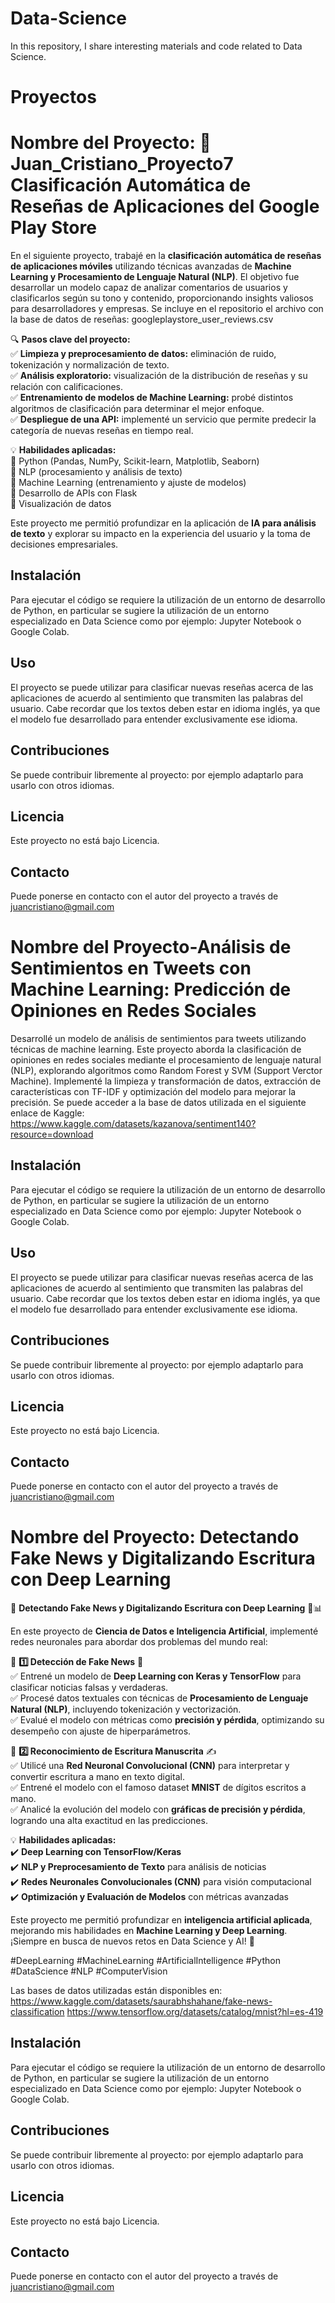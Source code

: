 # Data-Science
In this repository, I share interesting materials and code related to Data Science.

# Proyectos 

# Nombre del Proyecto: 🚀 Juan_Cristiano_Proyecto7 **Clasificación Automática de Reseñas de Aplicaciones del Google Play Store** 

En el siguiente proyecto, trabajé en la **clasificación automática de reseñas de aplicaciones móviles** utilizando técnicas avanzadas de **Machine Learning y Procesamiento de Lenguaje Natural (NLP)**. El objetivo fue desarrollar un modelo capaz de analizar comentarios de usuarios y clasificarlos según su tono y contenido, proporcionando insights valiosos para desarrolladores y empresas. Se incluye en el repositorio el archivo con la base de datos de reseñas: googleplaystore_user_reviews.csv

🔍 **Pasos clave del proyecto:**  
✅ **Limpieza y preprocesamiento de datos:** eliminación de ruido, tokenización y normalización de texto.  
✅ **Análisis exploratorio:** visualización de la distribución de reseñas y su relación con calificaciones.  
✅ **Entrenamiento de modelos de Machine Learning:** probé distintos algoritmos de clasificación para determinar el mejor enfoque.  
✅ **Despliegue de una API:** implementé un servicio que permite predecir la categoría de nuevas reseñas en tiempo real.  

💡 **Habilidades aplicadas:**  
📌 Python (Pandas, NumPy, Scikit-learn, Matplotlib, Seaborn)  
📌 NLP (procesamiento y análisis de texto)  
📌 Machine Learning (entrenamiento y ajuste de modelos)  
📌 Desarrollo de APIs con Flask  
📌 Visualización de datos  

Este proyecto me permitió profundizar en la aplicación de **IA para análisis de texto** y explorar su impacto en la experiencia del usuario y la toma de decisiones empresariales.

## Instalación

Para ejecutar el código se requiere la utilización de un entorno de desarrollo de Python, 
en particular se sugiere la utilización de un entorno especializado en Data Science como por ejemplo:
Jupyter Notebook o Google Colab.

## Uso

El proyecto se puede utilizar para clasificar nuevas reseñas acerca de las aplicaciones de acuerdo al
sentimiento que transmiten las palabras del usuario. Cabe recordar que los textos deben estar en idioma
inglés, ya que el modelo fue desarrollado para entender exclusivamente ese idioma.

## Contribuciones

Se puede contribuir libremente al proyecto: por ejemplo adaptarlo para usarlo con otros idiomas.

## Licencia

Este proyecto no está bajo Licencia.

## Contacto

Puede ponerse en contacto con el autor del proyecto a través de juancristiano@gmail.com

# Nombre del Proyecto-Análisis de Sentimientos en Tweets con Machine Learning: Predicción de Opiniones en Redes Sociales

Desarrollé un modelo de análisis de sentimientos para tweets utilizando técnicas de machine learning. Este proyecto aborda la
clasificación de opiniones en redes sociales mediante el procesamiento de lenguaje natural (NLP), explorando algoritmos como
Random Forest y SVM (Support Verctor Machine). Implementé la limpieza y transformación de datos, extracción de características
con TF-IDF y optimización del modelo para mejorar la precisión. Se puede acceder a la base de datos utilizada en el siguiente enlace
de Kaggle: https://www.kaggle.com/datasets/kazanova/sentiment140?resource=download

## Instalación

Para ejecutar el código se requiere la utilización de un entorno de desarrollo de Python, 
en particular se sugiere la utilización de un entorno especializado en Data Science como por ejemplo:
Jupyter Notebook o Google Colab.

## Uso

El proyecto se puede utilizar para clasificar nuevas reseñas acerca de las aplicaciones de acuerdo al
sentimiento que transmiten las palabras del usuario. Cabe recordar que los textos deben estar en idioma
inglés, ya que el modelo fue desarrollado para entender exclusivamente ese idioma.

## Contribuciones

Se puede contribuir libremente al proyecto: por ejemplo adaptarlo para usarlo con otros idiomas.

## Licencia

Este proyecto no está bajo Licencia.

## Contacto

Puede ponerse en contacto con el autor del proyecto a través de juancristiano@gmail.com

# Nombre del Proyecto: Detectando Fake News y Digitalizando Escritura con Deep Learning

🚀 **Detectando Fake News y Digitalizando Escritura con Deep Learning** 🧠📊  

En este proyecto de **Ciencia de Datos e Inteligencia Artificial**, implementé redes neuronales para abordar dos problemas del mundo real:  

🔹 **1️⃣ Detección de Fake News** 📰  
✅ Entrené un modelo de **Deep Learning con Keras y TensorFlow** para clasificar noticias falsas y verdaderas.  
✅ Procesé datos textuales con técnicas de **Procesamiento de Lenguaje Natural (NLP)**, incluyendo tokenización y vectorización.  
✅ Evalué el modelo con métricas como **precisión y pérdida**, optimizando su desempeño con ajuste de hiperparámetros.  

🔹 **2️⃣ Reconocimiento de Escritura Manuscrita** ✍️  
✅ Utilicé una **Red Neuronal Convolucional (CNN)** para interpretar y convertir escritura a mano en texto digital.  
✅ Entrené el modelo con el famoso dataset **MNIST** de dígitos escritos a mano.  
✅ Analicé la evolución del modelo con **gráficas de precisión y pérdida**, logrando una alta exactitud en las predicciones.  

💡 **Habilidades aplicadas:**  
✔️ **Deep Learning con TensorFlow/Keras**  
✔️ **NLP y Preprocesamiento de Texto** para análisis de noticias  
✔️ **Redes Neuronales Convolucionales (CNN)** para visión computacional  
✔️ **Optimización y Evaluación de Modelos** con métricas avanzadas  

Este proyecto me permitió profundizar en **inteligencia artificial aplicada**, mejorando mis habilidades en **Machine Learning y Deep Learning**. ¡Siempre en busca de nuevos retos en Data Science y AI! 🚀  

#DeepLearning #MachineLearning #ArtificialIntelligence #Python #DataScience #NLP #ComputerVision

Las bases de datos utilizadas están disponibles en: https://www.kaggle.com/datasets/saurabhshahane/fake-news-classification
https://www.tensorflow.org/datasets/catalog/mnist?hl=es-419

## Instalación

Para ejecutar el código se requiere la utilización de un entorno de desarrollo de Python, 
en particular se sugiere la utilización de un entorno especializado en Data Science como por ejemplo:
Jupyter Notebook o Google Colab.

## Contribuciones

Se puede contribuir libremente al proyecto: por ejemplo adaptarlo para usarlo con otros idiomas.

## Licencia

Este proyecto no está bajo Licencia.

## Contacto

Puede ponerse en contacto con el autor del proyecto a través de juancristiano@gmail.com




